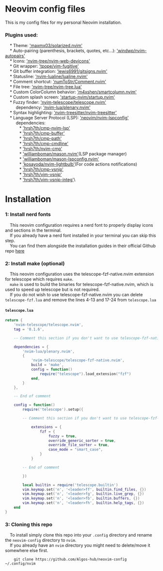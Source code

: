 # Neovim config files

This is my config files for my personal Neovim installation.

### Plugins used:

&nbsp;&nbsp;&nbsp;&nbsp;* Theme: ['maxmx03/solarized.nvim'](https://github.com/maxmx03/solarized.nvim)\
&nbsp;&nbsp;&nbsp;&nbsp;* Auto-pairing (parenthesis, brackets, quotes, etc...): ['windwp/nvim-autopairs'](https://github.com/windwp/nvim-autopairs)\
&nbsp;&nbsp;&nbsp;&nbsp;* Icons: ['nvim-tree/nvim-web-devicons'](https://github.com/nvim-tree/nvim-web-devicons)\
&nbsp;&nbsp;&nbsp;&nbsp;* Git wrapper: ['tpope/vim-fugitive'](https://github.com/tpope/vim-fugitive)\
&nbsp;&nbsp;&nbsp;&nbsp;* Git buffer integration: ['lewis6991/gitsigns.nvim'](https://github.com/lewis6991/gitsigns.nvim)\
&nbsp;&nbsp;&nbsp;&nbsp;* Statusline: ['nvim-lualine/lualine.nvim'](https://github.com/nvim-lualine/lualine.nvim)\
&nbsp;&nbsp;&nbsp;&nbsp;* Comment shortcut: ['numToStr/Comment.nvim'](https://github.com/numToStr/Comment.nvim)\
&nbsp;&nbsp;&nbsp;&nbsp;* File tree: ['nvim-tree/nvim-tree.lua'](https://github.com/nvim-tree/nvim-tree.lua)\
&nbsp;&nbsp;&nbsp;&nbsp;* Custom ColorColumn behavior: ['m4xshen/smartcolumn.nvim'](https://github.com/m4xshen/smartcolumn.nvim)\
&nbsp;&nbsp;&nbsp;&nbsp;* Custom splash screen: ['startup-nvim/startup.nvim'](https://github.com/startup-nvim/startup.nvim)\
&nbsp;&nbsp;&nbsp;&nbsp;* Fuzzy finder: ['nvim-telescope/telescope.nvim'](https://github.com/nvim-telescope/telescope.nvim)\
&nbsp;&nbsp;&nbsp;&nbsp;&nbsp;&nbsp;&nbsp;&nbsp;   dependency: ['nvim-lua/plenary.nvim'](https://github.com/nvim-lua/plenary.nvim)  \
&nbsp;&nbsp;&nbsp;&nbsp;* Syntax highlighting: ['nvim-treesitter/nvim-treesitter'](https://github.com/nvim-treesitter/nvim-treesitter)\
&nbsp;&nbsp;&nbsp;&nbsp;* Language Server Protocol (LSP): ['neovim/nvim-lspconfig'](https://github.com/neovim/nvim-lspconfig)\
&nbsp;&nbsp;&nbsp;&nbsp;&nbsp;&nbsp;&nbsp;&nbsp;   dependencies:\
&nbsp;&nbsp;&nbsp;&nbsp;&nbsp;&nbsp;&nbsp;&nbsp;&nbsp;&nbsp;&nbsp;&nbsp;* ['hrsh7th/cmp-nvim-lsp'](https://github.com/hrsh7th/cmp-nvim-lsp)\
&nbsp;&nbsp;&nbsp;&nbsp;&nbsp;&nbsp;&nbsp;&nbsp;&nbsp;&nbsp;&nbsp;&nbsp;* ['hrsh7th/cmp-buffer'](https://github.com/hrsh7th/cmp-buffer)\
&nbsp;&nbsp;&nbsp;&nbsp;&nbsp;&nbsp;&nbsp;&nbsp;&nbsp;&nbsp;&nbsp;&nbsp;* ['hrsh7th/cmp-path'](https://github.com/hrsh7th/cmp-path)\
&nbsp;&nbsp;&nbsp;&nbsp;&nbsp;&nbsp;&nbsp;&nbsp;&nbsp;&nbsp;&nbsp;&nbsp;* ['hrsh7th/cmp-cmdline'](https://github.com/hrsh7th/cmp-cmdline)\
&nbsp;&nbsp;&nbsp;&nbsp;&nbsp;&nbsp;&nbsp;&nbsp;&nbsp;&nbsp;&nbsp;&nbsp;* ['hrsh7th/nvim-cmp'](https://github.com/hrsh7th/nvim-cmp)\
&nbsp;&nbsp;&nbsp;&nbsp;&nbsp;&nbsp;&nbsp;&nbsp;&nbsp;&nbsp;&nbsp;&nbsp;* ['williamboman/mason.nvim'](https://github.com/williamboman/mason.nvim)(LSP package manager)\
&nbsp;&nbsp;&nbsp;&nbsp;&nbsp;&nbsp;&nbsp;&nbsp;&nbsp;&nbsp;&nbsp;&nbsp;* ['williamboman/mason-lspconfig.nvim'](https://github.com/williamboman/mason-lspconfig.nvim)\
&nbsp;&nbsp;&nbsp;&nbsp;&nbsp;&nbsp;&nbsp;&nbsp;&nbsp;&nbsp;&nbsp;&nbsp;* ['kosayoda/nvim-lightbulb'](https://github.com/kosayoda/nvim-lightbulb)(For code actions notifications)\
&nbsp;&nbsp;&nbsp;&nbsp;&nbsp;&nbsp;&nbsp;&nbsp;&nbsp;&nbsp;&nbsp;&nbsp;* ['hrsh7th/cmp-vsnip'](https://github.com/hrsh7th/cmp-vsnip)\
&nbsp;&nbsp;&nbsp;&nbsp;&nbsp;&nbsp;&nbsp;&nbsp;&nbsp;&nbsp;&nbsp;&nbsp;* ['hrsh7th/vim-vsnip'](https://github.com/hrsh7th/vim-vsnip)\
&nbsp;&nbsp;&nbsp;&nbsp;&nbsp;&nbsp;&nbsp;&nbsp;&nbsp;&nbsp;&nbsp;&nbsp;* ['hrsh7th/vim-vsnip-integ'](https://github.com/hrsh7th/vim-vsnip-integ)\

# Installation

### 1: Install nerd fonts
&nbsp;&nbsp;&nbsp;&nbsp;This neovim configuration requires a nerd font to properly display icons and sections in the terminal.\
&nbsp;&nbsp;&nbsp;&nbsp;If you already have a nerd font installed in your terminal you can skip this step.\
&nbsp;&nbsp;&nbsp;&nbsp;You can find them alongside the installation guides in their official Github repo [here](https://github.com/ryanoasis/nerd-fonts)

### 2: Install make (optional)

&nbsp;&nbsp;&nbsp;&nbsp;This neovim configuration uses the telescope-fzf-native.nvim extension for telescope which requires `make`.\
&nbsp;&nbsp;&nbsp;&nbsp;`make` is used to build the binaries for telescope-fzf-native.nvim, which is used to speed up telescope but is not required.\
&nbsp;&nbsp;&nbsp;&nbsp;If you do not wish to use telescope-fzf-native.nvim you can delete `telescope-fzf.lua` and remove the lines 4-13 and 17-24 from `telescope.lua`

#### `telescope.lua`
```lua
return {
    'nvim-telescope/telescope.nvim',
    tag = '0.1.6',

    -- Comment this section if you don't want to use telescope-fzf-native.nvim

    dependencies = {
        'nvim-lua/plenary.nvim',
        {
            'nvim-telescope/telescope-fzf-native.nvim',
            build = 'make',
            config = function()
                require("telescope").load_extension("fzf")
            end,
        }
    },

    -- End of comment

    config = function()
        require('telescope').setup({

        -- Comment this section if you don't want to use telescope-fzf-native.nvim

            extensions = {
                fzf = {
                    fuzzy = true,
                    override_generic_sorter = true,
                    override_file_sorter = true,
                    case_mode = "smart_case",
                }
            }

        -- End of comment

        })

        local builtin = require('telescope.builtin')
        vim.keymap.set('n', '<leader>ff', builtin.find_files, {})
        vim.keymap.set('n', '<leader>fg', builtin.live_grep, {})
        vim.keymap.set('n', '<leader>fb', builtin.buffers, {})
        vim.keymap.set('n', '<leader>fh', builtin.help_tags, {})
    end
}
```

### 3: Cloning this repo

&nbsp;&nbsp;&nbsp;&nbsp;To install simply clone this repo into your `.config` directory and rename the `neovim-config` directory to `nvim`.\
&nbsp;&nbsp;&nbsp;&nbsp;If you already have an `nvim` directory you might need to delete/move it somewhere else first.

```
    git clone https://github.com/Algos-hub/neovim-config ~/.config/nvim
```
